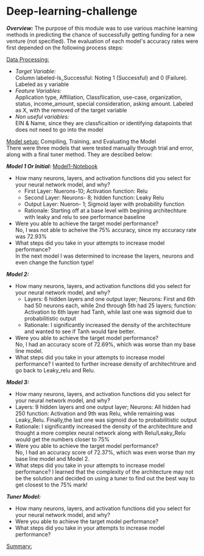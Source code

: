 # Deep-learning-challenge

***Overview:*** The purpose of this module was to use various machine learning methods in predicting the chance of successfully getting funding for a new venture (not specified). The evaluation of each model's accuracy rates were first depended on the following process steps:

<ins>Data Processing:</ins>
* _Target Variable:_  <br>
Column labeled-Is_Successful: Noting 1 (Successful) and 0 (Failure). Labeled as y variable
* _Feature Variables:_ <br>
Application type, Affiliation, Classfiication, use-case, organization, status, income_amount, special consideration, asking amount. Labeled as X, with the removed of the target variable
* _Non useful variables:_ <br> EIN & Name, since they are classficaition or identifying datapoints that does not need to go into the model

<ins>Model setup:</ins> Compiling, Training, and Evaluating the Model <br>
There were three models that were tested manually through trial and error, along with a final tuner method. They are descibed below:

**_Model 1 Or Initial:_** [Model1-Notebook](https://github.com/djthapa22/deep-learning-challenge/blob/main/Initial%20Notebook/Deep_Learning.ipynb)
* How many neurons, layers, and activation functions did you select for your neural network model, and why? <br>
  * First Layer: Nuerons-10; Activation function: Relu
  * Second Layer: Neurons- 8; hidden function: Leaky Relu
  * Output Layer: Nueron- 1; Sigmoid layer with probability function
  * Rationale: Starting off at a base level with begining architechture with leaky and relu to see performance baseline
* Were you able to achieve the target model performance? <br> No, I was not able to acheive the 75% accuracy, since my accuracy rate was 72.93%
* What steps did you take in your attempts to increase model performance? <br> In the next model I was determined to increase the layers, neurons and even change the function type!

**_Model 2:_**
* How many neurons, layers, and activation functions did you select for your neural network model, and why?
  * Layers: 6 hidden layers and one output layer; Neurons: First and 6th had 50 neurons each, while 2nd through 5th had 25 layers; function: Activation to 6th layer had Tanh, while last one was sigmoid due to probabilitistic output
  * Rationale: I significantly increased the density of the architechture and wanted to see if Tanh would fare better.
* Were you able to achieve the target model performance? <br> No, I had an accuracy score of 72.69%, which was worse than my base line model.
* What steps did you take in your attempts to increase model performance? I wanted to further increase density of architechtrure and go back to Leaky_relu and Relu.


**_Model 3:_**
* How many neurons, layers, and activation functions did you select for your neural network model, and why?
 * Layers: 9 hidden layers and one output layer; Neurons: All hidden had 250 function: Activation and 9th was Relu, while remaining was Leaky_Relu. Finally,the last one was sigmoid due to probabilitistic output
  * Rationale: I significantly increased the density of the architechture and thought a more complex neural network along with Relu/Leaky_Relu would get the numbers closer to 75%
* Were you able to achieve the target model performance? <br> No, I had an accuracy score of 72.37%, which was even worse than my base line model and Model 2.
* What steps did you take in your attempts to increase model performance? I learned that the complexity of the architecture may not be the solution and decided on using a tuner to find out the best way to get closest to the 75% mark!



**_Tuner Model:_**

* How many neurons, layers, and activation functions did you select for your neural network model, and why?
* Were you able to achieve the target model performance?
* What steps did you take in your attempts to increase model performance?


<ins> Summary:</ins>

